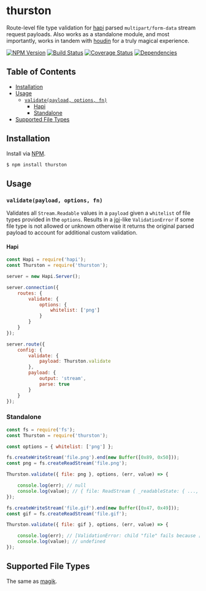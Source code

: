 # thurston
Route-level file type validation for [hapi](https://github.com/hapijs/hapi) parsed `multipart/form-data` stream request payloads.
Also works as a standalone module, and most importantly, works in tandem with [houdin](https://github.com/ruiquelhas/houdin) for a truly magical experience.

[![NPM Version][fury-img]][fury-url] [![Build Status][travis-img]][travis-url] [![Coverage Status][coveralls-img]][coveralls-url] [![Dependencies][david-img]][david-url]

## Table of Contents

- [Installation](#installation)
- [Usage](#usage)
    - [`validate(payload, options, fn)`](#validatepayload-options-fn)
        - [Hapi](#hapi)
        - [Standalone](#standalone)
- [Supported File Types](#supported-file-types)

## Installation
Install via [NPM](https://www.npmjs.org).

```sh
$ npm install thurston
```

## Usage

### `validate(payload, options, fn)`

Validates all `Stream.Readable` values in a `payload` given a `whitelist` of file types provided in the `options`.
Results in a [joi](https://github.com/hapijs/joi)-like `ValidationError` if some file type is not allowed or unknown otherwise it returns the original parsed payload to account for additional custom validation.

#### Hapi

```js
const Hapi = require('hapi');
const Thurston = require('thurston');

server = new Hapi.Server();

server.connection({
    routes: {
        validate: {
            options: {
                whitelist: ['png']
            }
        }
    }
});

server.route({
    config: {
        validate: {
            payload: Thurston.validate
        },
        payload: {
            output: 'stream',
            parse: true
        }
    }
});
```

### Standalone

```js
const fs = require('fs');
const Thurston = require('thurston');

const options = { whitelist: ['png'] };

fs.createWriteStream('file.png').end(new Buffer([0x89, 0x50]));
const png = fs.createReadStream('file.png');

Thurston.validate({ file: png }, options, (err, value) => {

    console.log(err); // null
    console.log(value); // { file: ReadStream { _readableState: { ..., buffer: [ <Buffer 89 50> ], ... }, ... } }
});

fs.createWriteStream('file.gif').end(new Buffer([0x47, 0x49]));
const gif = fs.createReadStream('file.gif');

Thurston.validate({ file: gif }, options, (err, value) => {

    console.log(err); // [ValidationError: child "file" fails because ["file" type is not allowed]]
    console.log(value); // undefined
});
```

## Supported File Types

The same as [magik](https://github.com/ruiquelhas/magik#supported-file-types).

[coveralls-img]: https://coveralls.io/repos/ruiquelhas/thurston/badge.svg
[coveralls-url]: https://coveralls.io/github/ruiquelhas/thurston
[david-img]: https://david-dm.org/ruiquelhas/thurston.svg
[david-url]: https://david-dm.org/ruiquelhas/thurston
[fury-img]: https://badge.fury.io/js/thurston.svg
[fury-url]: https://badge.fury.io/js/thurston
[travis-img]: https://travis-ci.org/ruiquelhas/thurston.svg
[travis-url]: https://travis-ci.org/ruiquelhas/thurston
